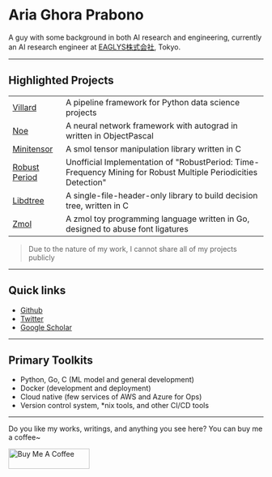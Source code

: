 # Aria Ghora Prabono

<div class="col col-80">

A guy with some background in both AI research and engineering, currently an AI research engineer at [EAGLYS株式会社](//eaglys.co.jp), Tokyo.

---

## Highlighted Projects

|                                                       |                                                                                                                |
| ----------------------------------------------------- | -------------------------------------------------------------------------------------------------------------- |
| [Villard](//github.com/ariaghora/villard)             | A pipeline framework for Python data science projects                                                          |
| [Noe](//github.com/ariaghora/noe)                     | A neural network framework with autograd in written in ObjectPascal                                            |
| [Minitensor](//github.com/ariaghora/minitensor)       | A smol tensor manipulation library written in C                                                                |
| [Robust Period](//github.com/ariaghora/robust-period) | Unofficial Implementation of "RobustPeriod: Time-Frequency Mining for Robust Multiple Periodicities Detection" |
| [Libdtree](https://github.com/ariaghora/libdtree)     | A single-file-header-only library to build decision tree, written in C                                         |
| [Zmol](//github.com/ariaghora/zmol)                   | A zmol toy programming language written in Go, designed to abuse font ligatures                                |

> Due to the nature of my work, I cannot share all of my projects publicly

---

## Quick links

- [Github](//github.com/ariaghora)
- [Twitter](//twitter.com/aria_ghora)
- [Google Scholar](https://scholar.google.com/citations?user=1K4ynvMAAAAJ&hl=en&oi=ao)

---

## Primary Toolkits
- Python, Go, C (ML model and general development)
- Docker (development and deployment)
- Cloud native (few services of AWS and Azure for Ops)
- Version control system, *nix tools, and other CI/CD tools

---

Do you like my works, writings, and anything you see here? You can buy me a coffee~

<a href="https://www.buymeacoffee.com/ariaghora" target="_blank"><img src="https://cdn.buymeacoffee.com/buttons/v2/default-red.png" alt="Buy Me A Coffee" style="height: 40px !important;width: 160px !important;" ></a>
</div>


